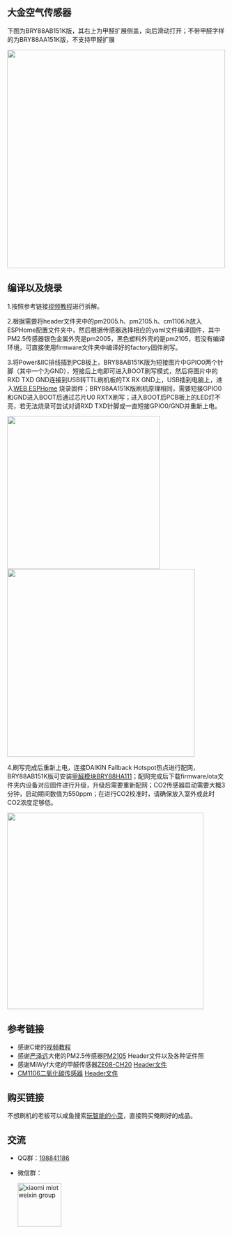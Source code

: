 ## 大金空气传感器
下图为BRY88AB151K版，其右上为甲醛扩展侧盖，向后滑动打开；不带甲醛字样的为BRY88AA151K版，不支持甲醛扩展

<img src="https://hasstech.cn/wp-content/uploads/2023/01/IMG_0468.jpg" width="500">

## 编译以及烧录
1.按照参考链接[视频教程](https://www.bilibili.com/video/BV1PY4y1y7sE)进行拆解。

2.根据需要将header文件夹中的pm2005.h、pm2105.h、cm1106.h放入ESPHome配置文件夹中，然后根据传感器选择相应的yaml文件编译固件，其中PM2.5传感器银色金属外壳是pm2005，黑色塑料外壳的是pm2105，若没有编译环境，可直接使用firmware文件夹中编译好的factory固件刷写。

3.将Power&IIC排线插到PCB板上，BRY88AB151K版为短接图片中GPIO0两个针脚（其中一个为GND），短接后上电即可进入BOOT刷写模式，然后将图片中的RXD TXD GND连接到USB转TTL刷机板的TX RX GND上，USB插到电脑上，进入[WEB ESPHome](https://web.esphome.io/) 烧录固件；BRY88AA151K版刷机原理相同，需要短接GPIO0和GND进入BOOT后通过芯片U0 RXTX刷写；进入BOOT后PCB板上的LED灯不亮，若无法烧录可尝试对调RXD TXD针脚或一直短接GPIO0/GND并重新上电。

<img src="https://hasstech.cn/wp-content/uploads/2023/01/mainboard.jpg" width="350"><img src="https://i0.wp.com/randomnerdtutorials.com/wp-content/uploads/2018/08/esp32-pinout-chip-ESP-WROOM-32.png" width="430">

4.刷写完成后重新上电，连接DAIKIN Fallback Hotspot热点进行配网，BRY88AB151K版可安装[甲醛模块BRY88HA111](https://mp.weixin.qq.com/s?search_click_id=7568137682827411716-1679579213259-0915290085&__biz=MzI2MTQ1Mzk5NA==&mid=2247507885&idx=1&sn=4e776305cd6160c879ebb7c7b14114b3&chksm=ea58be68dd2f377e69ff886ba1ef2e415e8a3beee49b2b690f129c9dc010533a1c179c52a617&scene=7&clicktime=1679579213&enterid=1679579213&subscene=0&ascene=65&devicetype=iOS16.3.1&version=18002225&nettype=WIFI&lang=zh_CN&countrycode=CN&fontScale=100&exportkey=n_ChQIAhIQqp9dEP%2FcvKNVHjT9MLSoURLbAQIE97dBBAEAAAAAALfEBAuiQiEAAAAOpnltbLcz9gKNyK89dVj0tP45T%2Fk5VwDaZiPSX7nxBsvQzJfAO87KKKXNywrNXQSAgmyxqgaAGN37ms8QtxnxcvyjU5Ec%2FVkE3UVETqpzCG7kW9sFuH2XkRVj5qAT06RIDakT%2BXpfhqK24j9zp3%2Bxuq2SrOr3gwBi3sqsPCcmRKwUZ3zEUPUGofxD%2B4HrNPWxEKcwCH48Rzs49u%2FqjaAQfOjcn9rVs2X2sWnFcLAP3%2BlwZONDO423YffTUZW4811HiZ755Q%3D%3D&pass_ticket=VG%2B%2FH3lCltnJWspHiUjdHQtR83Q%2BxCGYBd2vxTKXFSsgfMHaA28Ud%2BsfO15hWyOYtfamz1JiG7DhYWErlwaccA%3D%3D&wx_header=3)；配网完成后下载firmware/ota文件夹内设备对应固件进行升级，升级后需要重新配网；CO2传感器启动需要大概3分钟，启动期间数值为550ppm；在进行CO2校准时，请确保放入室外或此时CO2浓度足够低。

<img src="https://mmbiz.qpic.cn/mmbiz_png/HhGBahfz4QZ6IMPibRCbowicxMjSgsZNiaCX7C6A6RgkyOuGIbDl0eCWA5cjsypn0RPjo7rjbAhqvtTxANthGQZmw/640?wx_fmt=png&wxfrom=5&wx_lazy=1&wx_co=1" width="450">

## 参考链接
- 感谢C佬的[视频教程](https://www.bilibili.com/video/BV1PY4y1y7sE)
- 感谢[严泽远](https://github.com/nixieclock)大佬的PM2.5传感器[PM2105](http://www.gassensor.com.cn/ParticulateSensor/info_itemid_104.html) Header文件以及各种证件照
- 感谢MiWyf大佬的甲醛传感器[ZE08-CH20](http://style.winsensor.com/pro_pdf/ZE08-CH2O.pdf) [Header文件](https://github.com/miwyf/ze08-ch2o-esphome)
- [CM1106二氧化碳传感器](http://www.gassensor.com.cn/CO2Sensor/info_itemid_94.html) [Header文件](https://github.com/LeoDJ/ESPHome_Nodes)

## 购买链接
不想刷机的老板可以咸鱼搜索[玩智能的小菜](https://m.tb.cn/h.UvVG2Vt?tk=ussydN8ptpK)，直接购买俺刷好的成品。

## 交流
- QQ群：[198841186](https://jq.qq.com/?_wv=1027&k=lZAMn5Uo)
- 微信群：

  <img src="https://user-images.githubusercontent.com/4549099/161735971-0540ce1c-eb49-4aff-8cb3-3bdad15e22f7.png" alt="xiaomi miot weixin group" width="100">
